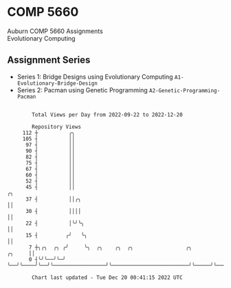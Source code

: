 # COMP 5660
Auburn COMP 5660 Assignments  
Evolutionary Computing

## Assignment Series
- Series 1: Bridge Designs using Evolutionary Computing `A1-Evolutionary-Bridge-Design`
- Series 2: Pacman using Genetic Programming `A2-Genetic-Programming-Pacman`

```

        Total Views per Day from 2022-09-22 to 2022-12-20

        Repository Views
     112 ┼          ╭╮
     105 ┤          ││
      97 ┤          ││
      90 ┤          ││
      82 ┤          ││
      75 ┤          ││
      67 ┤          ││
      60 ┤          ││
      52 ┤          ││
      45 ┤          ││                                                                      ╭╮
      37 ┤          ││╭╮                                                                    ││
      30 ┤          ││││                                                                    ││
      22 ┤          │╰╯╰╮                                                                   ││
      15 ┤         ╭╯   ╰╮                                                                  ││
       7 ┼╮╭╮  ╭╮ ╭╯     ╰╮  ╭╮    ╭╮  ╭╮                 ╭╮                         ╭╮     ││
       0 ┤╰╯╰──╯╰─╯       ╰──╯╰────╯╰──╯╰─────────────────╯╰─────────────────────────╯╰─────╯╰─────

        Chart last updated - Tue Dec 20 00:41:15 2022 UTC
        
```
